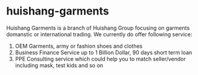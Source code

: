 # huishang-garments

Huishang Garments is a branch of Huishang Group focusing on garments domanstic or international trading. We currently do offer following service:

1. OEM Garments, army or fashion shoes and clothes
2. Business Finance Service up to 1 Billion Dollar, 90 days short term loan
3. PPE Consulting service which could help you to match seller/vendor including mask, test kids and so on
